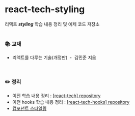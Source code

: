 # react-tech-styling
리액트 ***styling*** 학습 내용 정리 및 예제 코드 저장소
<br>
<br>

### 📚 교재
- 리액트를 다루는 기술(개정판) ・ 김민준 지음
<br>

### ✏️ 정리
- 이전 학습 내용 정리 : [[react-tech] repository](https://github.com/LimSeNa/react-tech)
- 이전 hooks 학습 내용 정리 : [[react-tech-hooks] repository](https://github.com/LimSeNa/react-tech-hooks)
- [컴포넌트 스타일링](https://ssena.notion.site/09-930c809fffd84c4a8bca56586eefa103) 
